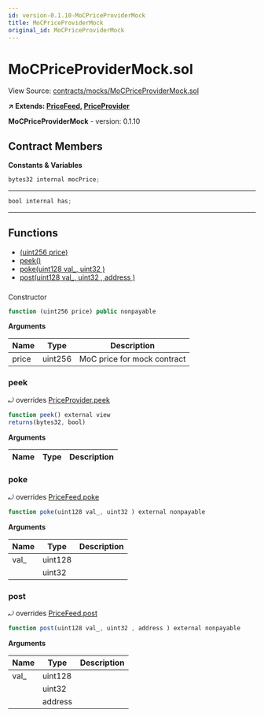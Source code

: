 ```yaml
---
id: version-0.1.10-MoCPriceProviderMock
title: MoCPriceProviderMock
original_id: MoCPriceProviderMock
---
```


# MoCPriceProviderMock.sol

View Source: [contracts/mocks/MoCPriceProviderMock.sol](../../contracts/mocks/MoCPriceProviderMock.sol)

**↗ Extends: [PriceFeed](PriceFeed.md), [PriceProvider](PriceProvider.md)**

**MoCPriceProviderMock** - version: 0.1.10

## Contract Members
**Constants & Variables**

```js
bytes32 internal mocPrice;
```
---

```js
bool internal has;
```
---

## Functions

- [(uint256 price)](#mocpriceprovidermocksol)
- [peek()](#peek)
- [poke(uint128 val_, uint32 )](#poke)
- [post(uint128 val_, uint32 , address )](#post)

### 

Constructor

```js
function (uint256 price) public nonpayable
```

**Arguments**

| Name        | Type           | Description  |
| ------------- |------------- | -----|
| price | uint256 | MoC price for mock contract | 

### peek

⤾ overrides [PriceProvider.peek](PriceProvider.md#peek)

```js
function peek() external view
returns(bytes32, bool)
```

**Arguments**

| Name        | Type           | Description  |
| ------------- |------------- | -----|

### poke

⤾ overrides [PriceFeed.poke](PriceFeed.md#poke)

```js
function poke(uint128 val_, uint32 ) external nonpayable
```

**Arguments**

| Name        | Type           | Description  |
| ------------- |------------- | -----|
| val_ | uint128 |  | 
|  | uint32 |  | 

### post

⤾ overrides [PriceFeed.post](PriceFeed.md#post)

```js
function post(uint128 val_, uint32 , address ) external nonpayable
```

**Arguments**

| Name        | Type           | Description  |
| ------------- |------------- | -----|
| val_ | uint128 |  | 
|  | uint32 |  | 
|  | address |  | 

